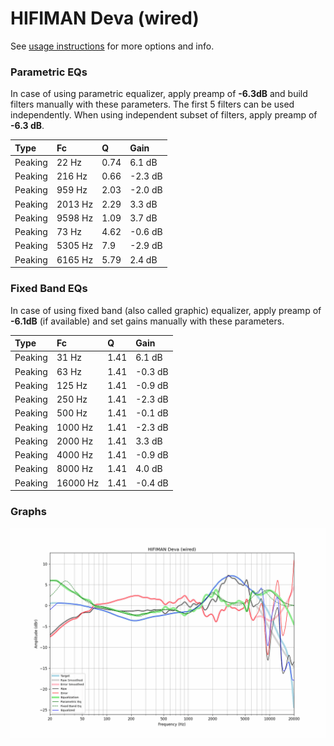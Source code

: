 # HIFIMAN Deva (wired)
See [usage instructions](https://github.com/jaakkopasanen/AutoEq#usage) for more options and info.

### Parametric EQs
In case of using parametric equalizer, apply preamp of **-6.3dB** and build filters manually
with these parameters. The first 5 filters can be used independently.
When using independent subset of filters, apply preamp of **-6.3 dB**.

| Type    | Fc      |    Q | Gain    |
|:--------|:--------|:-----|:--------|
| Peaking | 22 Hz   | 0.74 | 6.1 dB  |
| Peaking | 216 Hz  | 0.66 | -2.3 dB |
| Peaking | 959 Hz  | 2.03 | -2.0 dB |
| Peaking | 2013 Hz | 2.29 | 3.3 dB  |
| Peaking | 9598 Hz | 1.09 | 3.7 dB  |
| Peaking | 73 Hz   | 4.62 | -0.6 dB |
| Peaking | 5305 Hz | 7.9  | -2.9 dB |
| Peaking | 6165 Hz | 5.79 | 2.4 dB  |

### Fixed Band EQs
In case of using fixed band (also called graphic) equalizer, apply preamp of **-6.1dB**
(if available) and set gains manually with these parameters.

| Type    | Fc       |    Q | Gain    |
|:--------|:---------|:-----|:--------|
| Peaking | 31 Hz    | 1.41 | 6.1 dB  |
| Peaking | 63 Hz    | 1.41 | -0.3 dB |
| Peaking | 125 Hz   | 1.41 | -0.9 dB |
| Peaking | 250 Hz   | 1.41 | -2.3 dB |
| Peaking | 500 Hz   | 1.41 | -0.1 dB |
| Peaking | 1000 Hz  | 1.41 | -2.3 dB |
| Peaking | 2000 Hz  | 1.41 | 3.3 dB  |
| Peaking | 4000 Hz  | 1.41 | -0.9 dB |
| Peaking | 8000 Hz  | 1.41 | 4.0 dB  |
| Peaking | 16000 Hz | 1.41 | -0.4 dB |

### Graphs
![](./HIFIMAN%20Deva%20(wired).png)